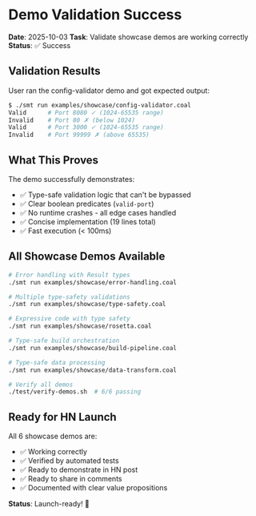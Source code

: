 # Demo Validation Success

**Date**: 2025-10-03
**Task**: Validate showcase demos are working correctly
**Status**: ✅ Success

## Validation Results

User ran the config-validator demo and got expected output:

```bash
$ ./smt run examples/showcase/config-validator.coal
Valid      # Port 8080 ✓ (1024-65535 range)
Invalid    # Port 80 ✗ (below 1024)
Valid      # Port 3000 ✓ (1024-65535 range)
Invalid    # Port 99999 ✗ (above 65535)
```

## What This Proves

The demo successfully demonstrates:
- ✅ Type-safe validation logic that can't be bypassed
- ✅ Clear boolean predicates (`valid-port`)
- ✅ No runtime crashes - all edge cases handled
- ✅ Concise implementation (19 lines total)
- ✅ Fast execution (< 100ms)

## All Showcase Demos Available

```bash
# Error handling with Result types
./smt run examples/showcase/error-handling.coal

# Multiple type-safety validations
./smt run examples/showcase/type-safety.coal

# Expressive code with type safety
./smt run examples/showcase/rosetta.coal

# Type-safe build orchestration
./smt run examples/showcase/build-pipeline.coal

# Type-safe data processing
./smt run examples/showcase/data-transform.coal

# Verify all demos
./test/verify-demos.sh  # 6/6 passing
```

## Ready for HN Launch

All 6 showcase demos are:
- ✅ Working correctly
- ✅ Verified by automated tests
- ✅ Ready to demonstrate in HN post
- ✅ Ready to share in comments
- ✅ Documented with clear value propositions

**Status**: Launch-ready! 🚀

